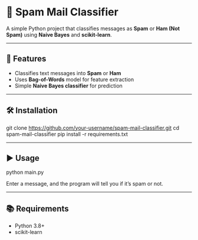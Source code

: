 # 📧 Spam Mail Classifier

A simple Python project that classifies messages as **Spam** or **Ham (Not Spam)** using **Naive Bayes** and **scikit-learn**.

---

## 🚀 Features
- Classifies text messages into **Spam** or **Ham**  
- Uses **Bag-of-Words** model for feature extraction  
- Simple **Naive Bayes classifier** for prediction  

---

## 🛠 Installation

git clone https://github.com/your-username/spam-mail-classifier.git
cd spam-mail-classifier
pip install -r requirements.txt

---

## ▶ Usage

python main.py

Enter a message, and the program will tell you if it’s spam or not.

---

## 📚 Requirements
- Python 3.8+
- scikit-learn

